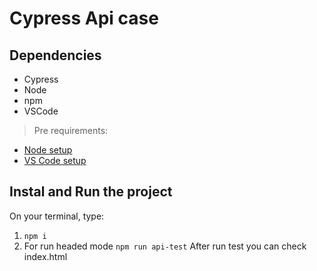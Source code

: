 # Cypress Api case

## Dependencies

- Cypress
- Node 
- npm
- VSCode

> Pre requirements: 
- [Node setup](https://nodejs.dev/en/learn/how-to-install-nodejs/)
- [VS Code setup](https://code.visualstudio.com/learn/get-started/basics)

## Instal and Run the project

On your terminal, type:

1. `npm i`
2. For run headed mode `npm run api-test`
After run test you can check index.html
